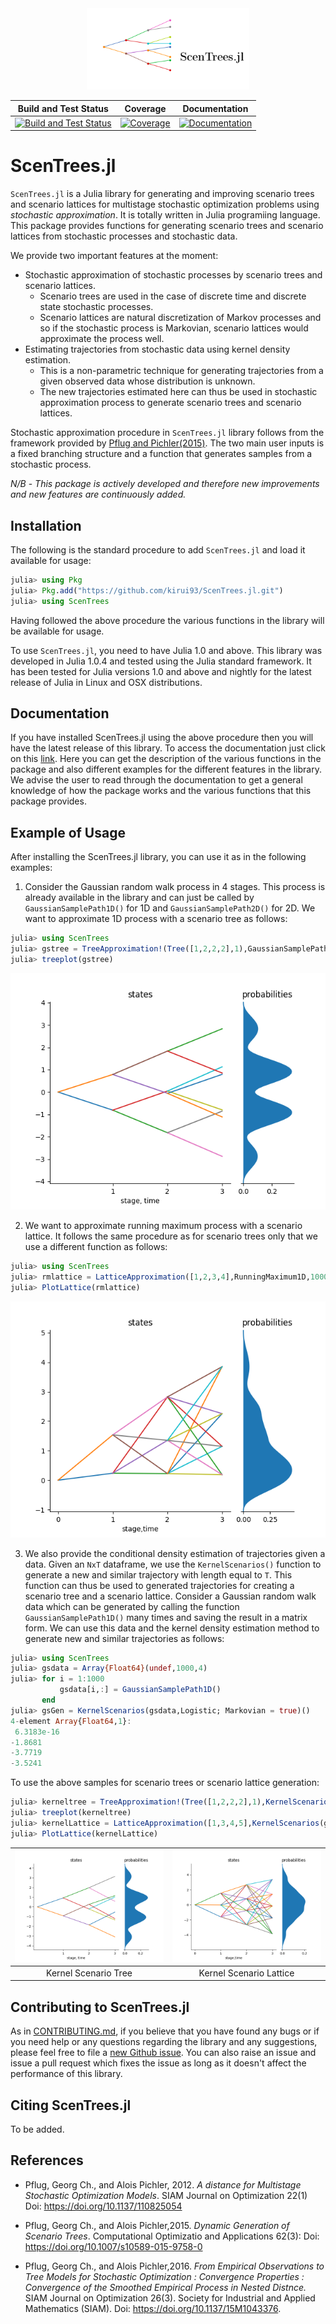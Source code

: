 <a name="logo"/>
<div align="center">
<img src="docs/src/assets/logo.png" height="130"></img>
</a>
</div>

| **Build and Test Status**         | **Coverage**                          | **Documentation**             |
|:---------------------------------:|:-------------------------------------:|:-----------------------------:|
|[![Build and Test Status](https://travis-ci.com/kirui93/ScenTrees.jl.svg?branch=master)](https://travis-ci.com/kirui93/ScenTrees.jl) | [![Coverage](https://codecov.io/gh/kirui93/ScenTrees.jl/branch/master/graph/badge.svg)](https://codecov.io/gh/kirui93/ScenTrees.jl) | [![Documentation](https://img.shields.io/badge/dos-latest-blue.svg)](https://kirui93.github.io/ScenTrees.jl/latest/)| 

# ScenTrees.jl

`ScenTrees.jl` is a Julia library for generating and improving scenario trees and scenario lattices for multistage stochastic optimization problems using _stochastic approximation_. It is totally written in Julia programiing language. This package provides functions for generating scenario trees and scenario lattices from stochastic processes and stochastic data.

We provide two important features at the moment:

- Stochastic approximation of stochastic processes by scenario trees and scenario lattices.
    + Scenario trees are used in the case of discrete time and discrete state stochastic processes.
    + Scenario lattices are natural discretization of Markov processes and so if the stochastic process is Markovian, scenario lattices would approximate the process well.
- Estimating trajectories from stochastic data using kernel density estimation.
    + This is a non-parametric technique for generating trajectories from a given observed data whose distribution is unknown.
    + The new trajectories estimated here can thus be used in stochastic approximation process to generate scenario trees and scenario lattices.

Stochastic approximation procedure in `ScenTrees.jl` library follows from the framework provided by [Pflug and Pichler(2015)](https://doi.org/10.1007/s10589-015-9758-0). The two main user inputs is a fixed branching structure and a function that generates samples from a stochastic process.

*N/B* - _This package is actively developed and therefore new improvements and new features are continuously added._

## Installation

The following is the standard procedure to add `ScenTrees.jl` and load it available for usage:

```julia
julia> using Pkg
julia> Pkg.add("https://github.com/kirui93/ScenTrees.jl.git")
julia> using ScenTrees
```

Having followed the above procedure the various functions in the library will be available for usage.

To use `ScenTrees.jl`, you need to have Julia 1.0 and above. This library was developed in Julia 1.0.4 and tested using the Julia standard framework. It has been tested for Julia versions 1.0 and above and nightly for the latest release of Julia in Linux and OSX distributions.

## Documentation 

If you have installed ScenTrees.jl using the above procedure then you will have the latest release of this library. To access the documentation just click on this [link](https://kirui93.github.io/ScenTrees.jl/latest/). Here you can get the description of the various functions in the package and also different examples for the different features in the library. We advise the user to read through the documentation to get a general knowledge of how the package works and the various functions that this package provides.

## Example of Usage

After installing the ScenTrees.jl library, you can use it as in the following examples:

1. Consider the Gaussian random walk process in 4 stages. This process is already available in the library and can just be called by `GaussianSamplePath1D()` for 1D and `GaussianSamplePath2D()` for 2D. We want to approximate 1D process with a scenario tree as follows:

```julia
julia> using ScenTrees
julia> gstree = TreeApproximation!(Tree([1,2,2,2],1),GaussianSamplePath1D,100000,2,2);
julia> treeplot(gstree)
```
![Scenario Tree](docs/src/assets/gstree.png)

2. We want to approximate running maximum process with a scenario lattice. It follows the same procedure as for scenario trees only that we use a different function as follows:

```julia
julia> using ScenTrees
julia> rmlattice = LatticeApproximation([1,2,3,4],RunningMaximum1D,100000);
julia> PlotLattice(rmlattice)
```
![Scenario Lattice](docs/src/assets/rmlattice.png)

3. We also provide the conditional density estimation of trajectories given a data. Given an `NxT` dataframe, we use the `KernelScenarios()` function to generate a new and similar trajectory with length equal to `T`. This function can thus be used to generated trajectories for creating a scenario tree and a scenario lattice. Consider a Gaussian random walk data which can be generated by calling the function `GaussianSamplePath1D()` many times and saving the result in a matrix form. We can use this data and the kernel density estimation method to generate new and similar trajectories as follows:
```julia
julia> using ScenTrees
julia> gsdata = Array{Float64}(undef,1000,4)
julia> for i = 1:1000
           gsdata[i,:] = GaussianSamplePath1D()
       end
julia> gsGen = KernelScenarios(gsdata,Logistic; Markovian = true)()
4-element Array{Float64,1}:
 6.3183e-16
-1.8681
-3.7719
-3.5241
```
To use the above samples for scenario trees or scenario lattice generation:
```julia
julia> kerneltree = TreeApproximation!(Tree([1,2,2,2],1),KernelScenarios(gsdata,Logistic;Markovian=false),100000,2,2);
julia> treeplot(kerneltree)
julia> kernelLattice = LatticeApproximation([1,3,4,5],KernelScenarios(gsdata,Logistic;Markovian=true),100000);
julia> PlotLattice(kernelLattice)
```

| [![Kernel Tree](docs/src/assets/kerneltree.png)](docs/src/assets/kerneltree.png)  | [![Kernel Lattice](docs/src/assets/kernelLattice.png)](docs/src/assets/kernelLattice.png) |
|:---:|:---:|
|Kernel Scenario Tree | Kernel Scenario Lattice  |

## Contributing to ScenTrees.jl

As in [CONTRIBUTING.md](https://github.com/kirui93/ScenTrees.jl/blob/master/CONTRIBUTING.md), if you believe that you have found any bugs or if you need help or any questions regarding the library and any suggestions, please feel free to file a [new Github issue](https://github.com/kirui93/ScenTrees.jl/issues/new). You can also raise an issue and issue a pull request which fixes the issue as long as it doesn't affect the performance of this library.

## Citing ScenTrees.jl
To be added.

## References

+ Pflug, Georg Ch., and Alois Pichler, 2012. *A distance for Multistage Stochastic Optimization Models*. SIAM Journal on Optimization 22(1) Doi: https://doi.org/10.1137/110825054

+ Pflug, Georg Ch., and Alois Pichler,2015. *Dynamic Generation of Scenario Trees*. Computational Optimizatio and Applications 62(3): Doi: https://doi.org/10.1007/s10589-015-9758-0

+ Pflug, Georg Ch., and Alois Pichler,2016. *From Empirical Observations to Tree Models for Stochastic Optimization : Convergence Properties : Convergence of the Smoothed Empirical Process in Nested Distnce.* SIAM Journal on Optimization 26(3). Society for Industrial and Applied Mathematics (SIAM). Doi: https://doi.org/10.1137/15M1043376.

